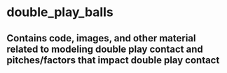 # double_play_balls

## Contains code, images, and other material related to modeling double play contact and pitches/factors that impact double play contact
